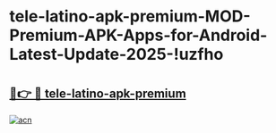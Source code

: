 # tele-latino-apk-premium-MOD-Premium-APK-Apps-for-Android-Latest-Update-2025-!uzfho

# <h2><a href="https://iol6rq.esa.edu.pl?title=tele-latino-apk-premium&ref=uzfho">🔗👉 🔴 tele-latino-apk-premium</a></h2>

[![acn](https://github.com/user-attachments/assets/0f9c940e-d8b0-45ae-aac7-cd30a18b3e1c)](https://iol6rq.esa.edu.pl?title=tele-latino-apk-premium&ref=uzfho)

